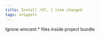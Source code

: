 ```yaml
---
title: Install r57, 1 item changed
tags: snippets
---
```


Ignore wincent.\* files inside project bundle
